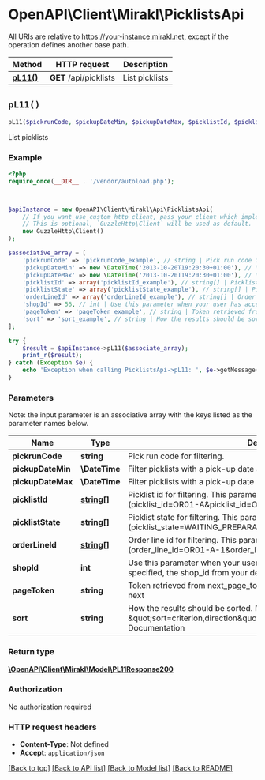 # OpenAPI\Client\Mirakl\PicklistsApi

All URIs are relative to https://your-instance.mirakl.net, except if the operation defines another base path.

| Method | HTTP request | Description |
| ------------- | ------------- | ------------- |
| [**pL11()**](PicklistsApi.md#pL11) | **GET** /api/picklists | List picklists |


## `pL11()`

```php
pL11($pickrunCode, $pickupDateMin, $pickupDateMax, $picklistId, $picklistState, $orderLineId, $shopId, $pageToken, $sort): \OpenAPI\Client\Mirakl\Model\PL11Response200
```

List picklists



### Example

```php
<?php
require_once(__DIR__ . '/vendor/autoload.php');



$apiInstance = new OpenAPI\Client\Mirakl\Api\PicklistsApi(
    // If you want use custom http client, pass your client which implements `GuzzleHttp\ClientInterface`.
    // This is optional, `GuzzleHttp\Client` will be used as default.
    new GuzzleHttp\Client()
);

$associative_array = [
    'pickrunCode' => 'pickrunCode_example', // string | Pick run code for filtering.
    'pickupDateMin' => new \DateTime('2013-10-20T19:20:30+01:00'), // \DateTime | Filter picklists with a pick-up date after the given date.
    'pickupDateMax' => new \DateTime('2013-10-20T19:20:30+01:00'), // \DateTime | Filter picklists with a pick-up date before the given date.
    'picklistId' => array('picklistId_example'), // string[] | Picklist id for filtering. This parameter can be supplied multiple times (picklist_id=OR01-A&picklist_id=OR02-A...).
    'picklistState' => array('picklistState_example'), // string[] | Picklist state for filtering. This parameter can be supplied multiple times (picklist_state=WAITING_PREPARATION&picklist_state=IN_PREPARATION...).
    'orderLineId' => array('orderLineId_example'), // string[] | Order line id for filtering. This parameter can be supplied multiple times (order_line_id=OR01-A-1&order_line_id=OR02-A-1...).
    'shopId' => 56, // int | Use this parameter when your user has access to several shops. If not specified, the shop_id from your default shop will be used.
    'pageToken' => 'pageToken_example', // string | Token retrieved from next_page_token or previous_page_token to get to next
    'sort' => 'sort_example', // string | How the results should be sorted. Must follow \"sort=criterion,direction\" format as described in Mirakl API Documentation
];

try {
    $result = $apiInstance->pL11($associate_array);
    print_r($result);
} catch (Exception $e) {
    echo 'Exception when calling PicklistsApi->pL11: ', $e->getMessage(), PHP_EOL;
}
```

### Parameters

Note: the input parameter is an associative array with the keys listed as the parameter names below.

| Name | Type | Description  | Notes |
| ------------- | ------------- | ------------- | ------------- |
| **pickrunCode** | **string**| Pick run code for filtering. | [optional] |
| **pickupDateMin** | **\DateTime**| Filter picklists with a pick-up date after the given date. | [optional] |
| **pickupDateMax** | **\DateTime**| Filter picklists with a pick-up date before the given date. | [optional] |
| **picklistId** | [**string[]**](../Model/string.md)| Picklist id for filtering. This parameter can be supplied multiple times (picklist_id&#x3D;OR01-A&amp;picklist_id&#x3D;OR02-A...). | [optional] |
| **picklistState** | [**string[]**](../Model/string.md)| Picklist state for filtering. This parameter can be supplied multiple times (picklist_state&#x3D;WAITING_PREPARATION&amp;picklist_state&#x3D;IN_PREPARATION...). | [optional] |
| **orderLineId** | [**string[]**](../Model/string.md)| Order line id for filtering. This parameter can be supplied multiple times (order_line_id&#x3D;OR01-A-1&amp;order_line_id&#x3D;OR02-A-1...). | [optional] |
| **shopId** | **int**| Use this parameter when your user has access to several shops. If not specified, the shop_id from your default shop will be used. | [optional] |
| **pageToken** | **string**| Token retrieved from next_page_token or previous_page_token to get to next | [optional] |
| **sort** | **string**| How the results should be sorted. Must follow \&quot;sort&#x3D;criterion,direction\&quot; format as described in Mirakl API Documentation | [optional] |

### Return type

[**\OpenAPI\Client\Mirakl\Model\PL11Response200**](../Model/PL11Response200.md)

### Authorization

No authorization required

### HTTP request headers

- **Content-Type**: Not defined
- **Accept**: `application/json`

[[Back to top]](#) [[Back to API list]](../../README.md#endpoints)
[[Back to Model list]](../../README.md#models)
[[Back to README]](../../README.md)
